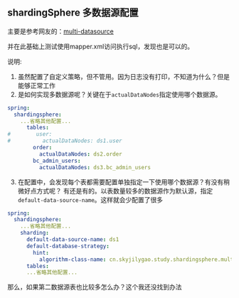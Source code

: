 ## shardingSphere 多数据源配置

主要是参考网友的：[multi-datasource](https://github.com/daigd/java-in-action/blob/master/multi-datasource/)

并在此基础上测试使用mapper.xml访问执行sql，发现也是可以的。

说明:
 
1. 虽然配置了自定义策略，但不管用。因为日志没有打印，不知道为什么？但是能够正常工作 
2. 是如何实现多数据源呢？关键在于`actualDataNodes`指定使用哪个数据源。
```yaml
spring:
  shardingsphere:
    ...省略其他配置...
      tables:
#        user:
#          actualDataNodes: ds1.user
        order:
          actualDataNodes: ds2.order
        bc_admin_users:
          actualDataNodes: ds3.bc_admin_users
```
3. 在配置中，会发现每个表都需要配置单独指定一下使用哪个数据源？有没有稍微好点方式呢？
有还是有的。以表数量较多的数据源作为默认源，指定`default-data-source-name`。这样就会少配置了很多
```yaml
spring:
  shardingsphere:
    ...省略其他配置...
    sharding:
      default-data-source-name: ds1
      default-database-strategy:
        hint:
          algorithm-class-name: cn.skyjilygao.study.shardingsphere.multidatasource.shardingsphere.MyDatasourceRoutingAlgorithm
      tables:
      ...省略其他配置...
```
那么，如果第二数据源表也比较多怎么办？这个我还没找到办法